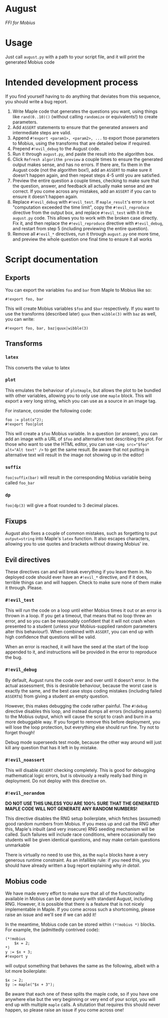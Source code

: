 # August
_FFI for Mobius_

# Usage
Just call `august.py` with a path to your script file, and it will print the generated Mobius code

# Intended development process
If you find yourself having to do anything that deviates from this sequence, you should write a bug report.

1. Write Maple code that generates the questions you want, using things like `rand(0..10)()` (without calling `randomize` or equivalents!) to create parameters.
2. Add `ASSERT` statements to ensure that the generated answers and intermediate steps are valid.
3. Append `#!export <param1>, <param2>, ...` to export those parameters to Mobius, using the transforms that are detailed below if required.
4. Prepend `#!evil_debug` to the August code.
5. Run it through `august.py`, and paste the result into the algorithm box.
6. Click `Refresh algorithm preview` a couple times to ensure the generated output makes sense, and has no errors. If there are, fix them in the August code (not the algorithm box!), add an `ASSERT` to make sure it doesn't happen again, and then repeat steps 4-5 until you are satisfied.
7. Preview the entire question a couple times, checking to make sure that the question, answer, and feedback all actually make sense and are correct. If you come across any mistakes, add an `ASSERT` if you can to ensure it doesn't happen again.
8. Replace `#!evil_debug` with `#!evil_test`. If `maple_result`'s error is not "computation exceeded the time limit", copy the `#!evil_reproduce` directive from the output box, and replace `#!evil_test` with it in the `august.py` code. This allows you to work with the broken case directly. Fix it, and then replace the `#!evil_reproduce` directive with `#!evil_debug`, and restart from step 5 (including previewing the entire question).
9. Remove all `#!evil_*` directives, run it through `august.py` one more time, and preview the whole question one final time to ensure it all works

# Script documentation
## Exports
You can export the variables `foo` and `bar` from Maple to Mobius like so:
```
#!export foo, bar
```
This will create Mobius variables `$foo` and `$bar` respectively. If you want to use the transforms (described later) `quux` then `wibble(3)` with `baz` as well, you can write:
```
#!export foo, bar, baz|quux|wibble(3)
```
## Transforms
### `latex`
This converts the value to latex
### `plot`
This emulates the behaviour of `plotmaple`, but allows the plot to be bundled with other variables, allowing you to only use one `maple` block. This will export a very long string, which you can use as a source in an image tag.

For instance, consider the following code:
```
foo := plot(x^2);
#!export foo|plot
```
This will create a `$foo` Mobius variable. In a question (or answer), you can add an image with a URL of `$foo` and alternative text describing the plot. For those who want to use the HTML editor, you can use `<img src="$foo" alt="Alt text" />` to get the same result. Be aware that not putting in alternative text will result in the image not showing up in the editor!
### `suffix`
`foo|suffix(bar)` will result in the corresponding Mobius variable being called `foo_bar`
### `dp`
`foo|dp(3)` will give a float rounded to 3 decimal places.
## Fixups
August also fixes a couple of common mistakes, such as forgetting to put `output=string` into Maple's `latex` function. It also escapes characters, allowing you to use quotes and brackets without drawing Mobius' ire.
## Evil directives
These directives can and will break everything if you leave them in. No deployed code should ever have an `#!evil_*` directive, and if it does, terrible things can and will happen. Check to make sure none of them make it through. Please.
### `#!evil_test`
This will run the code on a loop until either Mobius times it out or an error is thrown in a loop. If you get a timeout, that means that no loop threw an error, and so you can be reasonably confident that it will not crash when presented to a student (unless your Mobius-supplied random parameters alter this behaviour!). When combined with `ASSERT`, you can end up with high confidence that questions will be valid.

When an error is reached, it will have the seed at the start of the loop appended to it, and instructions will be provided in the error to reproduce the bug.
### `#!evil_debug`
By default, August runs the code over and over until it doesn't error. In the actual assessment, this is desirable behaviour, because the worst case is exactly the same, and the best case stops coding mistakes (including failed `ASSERT`s) from giving a student an empty question.

However, this makes debugging the code rather painful. The `#!debug` directive disables this loop, and instead dumps all errors (including asserts) to the Mobius output, which will cause the script to crash and burn in a more debuggable way. If you forget to remove this before deployment, you will lose the loop protection, but everything else should run fine. Try not to forget though!

Debug mode superseeds test mode, because the other way around will just kill any question that has it left in by mistake.
### `#!evil_noassert`
This will disable `ASSERT` checking completely. This is good for debugging mathematical logic errors, but is obviously a really really bad thing in deployment. Do not deploy with this directive on.

### `#!evil_norandom`
**DO NOT USE THIS UNLESS YOU ARE 100% SURE THAT THE GENERATED MAPLE CODE WILL NOT GENERATE ANY RANDOM NUMBERS!**

This directive disables the RNG setup boilerplate, which fetches (assumed) good random numbers from Mobius. If you mess up and call the RNG after this, Maple's inbuilt (and very insecure) RNG seeding mechanism will be called. Such failures will include race conditions, where occasionally two students will be given identical questions, and may make certain questions unmarkable

There is virtually no need to use this, as the `maple` blocks have a very generous runtime constraint. As an infallible rule: if you need this, you should have already written a bug report explaining why _in detail_.

## Mobius code
We have made every effort to make sure that all of the functionality available in Mobius can be done purely with standard August, including RNG. However, it is possible that there is a feature that is not nicely implementable in Maple. If you come across such a shortcoming, please raise an issue and we'll see if we can add it!

In the meantime, Mobius code can be stored within `(*!mobius *)` blocks. For example, the (admittedly contrived code):
```
(*!mobius
    $x = 2;
*)
y := $x + 3;
#!export y
```
will output something that behaves the same as the following, albeit with a lot more boilerplate:
```
$x := 2;
$y := maple("$x + 3");
```
Be aware that each one of these splits the maple code, so if you have one anywhere else but the very beginning or very end of your script, you will end up with multiple `maple` calls. A situtation that requires this should never happen, so please raise an issue if you come across one!
